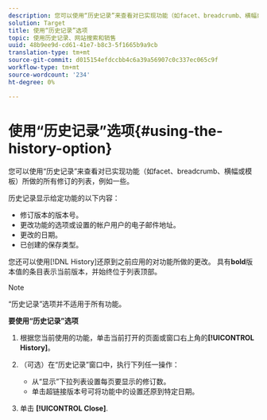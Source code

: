 ```yaml
---
description: 您可以使用“历史记录”来查看对已实现功能（如facet、breadcrumb、横幅或模板）所做的所有修订的列表，例如一些。
solution: Target
title: 使用“历史记录”选项
topic: 使用历史记录、网站搜索和销售
uuid: 48b9ee9d-cd61-41e7-b8c3-5f1665b9a9cb
translation-type: tm+mt
source-git-commit: d015154efdccbb4c6a39a56907c0c337ec065c9f
workflow-type: tm+mt
source-wordcount: '234'
ht-degree: 0%

---
```



# 使用“历史记录”选项{#using-the-history-option}

您可以使用“历史记录”来查看对已实现功能（如facet、breadcrumb、横幅或模板）所做的所有修订的列表，例如一些。

历史记录显示给定功能的以下内容：

* 修订版本的版本号。
* 更改功能的选项或设置的帐户用户的电子邮件地址。
* 更改的日期。
* 已创建的保存类型。

您还可以使用[!DNL History]还原到之前应用的对功能所做的更改。 具有&#x200B;**bold**&#x200B;版本值的条目表示当前版本，并始终位于列表顶部。

>[!NOTE]
>
>“历史记录”选项并不适用于所有功能。

**要使用“历史记录”选项**

1. 根据您当前使用的功能，单击当前打开的页面或窗口右上角的&#x200B;**[!UICONTROL History]**。
1. （可选）在“历史记录”窗口中，执行下列任一操作：

   * 从“显示”下拉列表设置每页要显示的修订数。
   * 单击超链接版本号可将功能中的设置还原到特定日期。

1. 单击 **[!UICONTROL Close]**.
